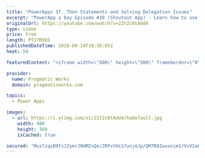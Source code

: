 ```yaml
---
title: "PowerApps If..Then Statements and Solving Delegation Issues"
excerpt: "PowerApp a Day Episode #10 (Shoutout App) - Learn how to use If..Then statements and deal with challenges with SharePoint delegation in PowerApps  Pragmatic Works Training : https://pragmaticworks.com/training/on-demand-training"
originalUrl: https://youtube.com/watch?v=22tZc6tAdd4
type: video
price: Free
length: PT17M38S
publishedDateTime: 2018-09-14T18:36:05Z
heat: 50

featuredContent: "<iframe width=\"800\" height=\"500\" frameborder=\"0\" src=\"https://www.youtube.com/embed/22tZc6tAdd4\" allow=\"accelerometer; autoplay; encrypted-media; gyroscope; picture-in-picture\" allowfullscreen></iframe>"

provider:
  name: Progmatic Works
  domain: pragmaticworks.com

topics:
  - Power Apps

images:
  - url: https://i.ytimg.com/vi/22tZc6tAdd4/hqdefault.jpg
    width: 480
    height: 360
    isCached: true

secured: "Muz7zqsB9fsJZymrJ0HMZsQe/ZRPvVHiS7unjmJp/QM7RQIwvonim1rVcV2abFL4o5AUiyE+UeZ3m+ayD1iPfbfNDTF7bgti81YImYgOc7GuPEl/rQyPLZqBQT/jIV10PCVvWFmXmgiDOnj6TwbajYPTl3+ZdT0CY9D5+UczaP4w7atK7DN3l3CF+0Dh5AR4SChkiTcUBGAKbiCCEaBnuvdIzYixJn8ElJRNQE/kG73I+v9+6BLUnNNaGoDWuuBAjxwad3i1x/8s+HXRSq/C6GTgymPf8j2wPDSzj69cFVmeH6h6CfqNqAPzC1xk3UCj66CY7q2cX+v4+H/oZDnIPUhlGng2gPsFnSmq0Q4wHYwu/yd9vEW1RWl3u38hun41vUoIcbjFHJR25SGUFEQA4p1j89yx+xceh29FdQh+ZCQ=;hK6sggovbY+4A1/gJO+x5w=="
---
```


